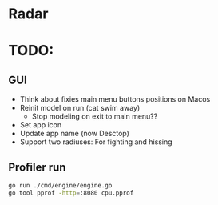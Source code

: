 # Radar

# TODO:

## GUI
 - Think about fixies main menu buttons positions on Macos
 - Reinit model on run (cat swim away)
   - Stop modeling on exit to main menu??
 - Set app icon
 - Update app name (now Desctop)
 - Support two radiuses: For fighting and hissing

## Profiler run

```bash
go run ./cmd/engine/engine.go
go tool pprof -http=:8080 cpu.pprof

```